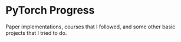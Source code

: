 # PyTorch Progress


Paper implementations, courses that I followed, and some other basic projects that I tried to do.
